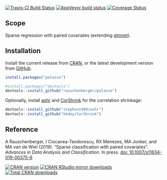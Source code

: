 
[![Travis-CI Build
Status](https://travis-ci.org/rauschenberger/palasso.svg)](https://travis-ci.org/rauschenberger/palasso)
[![AppVeyor build
status](https://ci.appveyor.com/api/projects/status/github/rauschenberger/palasso?svg=true)](https://ci.appveyor.com/project/rauschenberger/palasso)
[![Coverage
Status](https://codecov.io/github/rauschenberger/palasso/coverage.svg?branch=master)](https://codecov.io/github/rauschenberger/palasso)

## Scope

Sparse regression with paired covariates (extending
[glmnet](https://CRAN.R-project.org/package=glmnet)).

## Installation

Install the current release from
[CRAN](https://CRAN.R-project.org/package=palasso), or the latest
development version from
[GitHub](https://github.com/rauschenberger/palasso):

``` r
install.packages("palasso")
```

``` r
#install.packages("devtools")
devtools::install_github("rauschenberger/palasso")
```

Optionally, install [ashr](https://github.com/stephens999/ashr) and
[CorShrink](https://github.com/kkdey/CorShrink) for the correlation
shrinkage:

``` r
devtools::install_github("stephens999/ashr")
devtools::install_github("kkdey/CorShrink")
```

## Reference

A Rauschenberger, I Ciocanea-Teodorescu, RX Menezes, MA Jonker, and MA
van de Wiel (2019). “Sparse classification with paired covariates”.
*Advances in Data Analysis and Classification.* In press.
[doi: 10.1007/s11634-019-00375-6](https://doi.org/10.1007/s11634-019-00375-6)

[![CRAN
version](https://www.r-pkg.org/badges/version/palasso)](https://CRAN.R-project.org/package=palasso)
[![CRAN RStudio mirror
downloads](https://cranlogs.r-pkg.org/badges/palasso)](https://CRAN.R-project.org/package=palasso)
[![Total CRAN
downloads](https://cranlogs.r-pkg.org/badges/grand-total/palasso)](https://CRAN.R-project.org/package=palasso)
